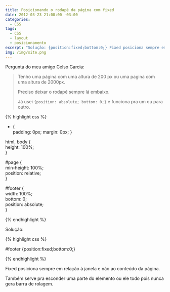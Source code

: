 ```yaml
---
title: Posicionando o rodapé da página com fixed
date: 2012-03-23 21:00:00 -03:00
categories:
  - CSS
tags:
  - CSS
  - layout
  - posicionamento
excerpt: "Solução: {position:fixed;bottom:0;} Fixed posiciona sempre em relação à janela e não ao conteúdo da página."
img: /img/site.png
---
```


Pergunta do meu amigo Celso Garcia:

> Tenho uma página com uma altura de 200 px ou uma pagina com uma altura de 2000px.
> 
> Preciso deixar o rodapé sempre lá embaixo.
> 
> Já usei `{position: absolute; bottom: 0;}` e funciona pra um ou para outro.


{% highlight css %}

* {  
    padding: 0px;
    margin: 0px;
}  
  
html, body {  
    height: 100%;  
}  
 
#page {  
    min-height: 100%;  
    position: relative;  
}  
  
#footer {  
    width: 100%;  
    bottom: 0;  
    position: absolute;  
}  

{% endhighlight %}


Solução:


{% highlight css %}

#footer {position:fixed;bottom:0;}

{% endhighlight %}


Fixed posiciona sempre em relação à janela e não ao conteúdo da página.

Também serve pra esconder uma parte do elemento ou ele todo pois nunca gera barra de rolagem.